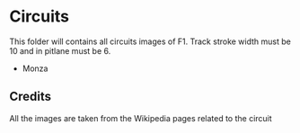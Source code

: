 # Circuits
This folder will contains all circuits images of F1.
Track stroke width must be 10 and in pitlane must be 6.

- Monza

## Credits
All the images are taken from the Wikipedia pages related to the circuit
